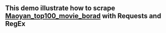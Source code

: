 ## This demo illustrate how to scrape [Maoyan_top100_movie_borad](https://maoyan.com/board/) with Requests and RegEx